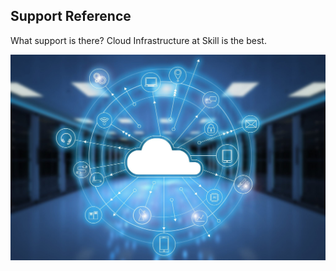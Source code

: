 ## Support Reference

What support is there? Cloud Infrastructure at Skill is the best.

![System Architecture Diagram](CloudInfra.jpeg)